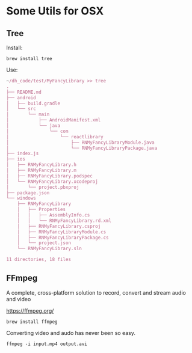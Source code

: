 # Some Utils for OSX

## Tree

Install:
```
brew install tree
```
Use:
```javascript
~/dh_code/test/MyFancyLibrary >> tree
.
├── README.md
├── android
│   ├── build.gradle
│   └── src
│       └── main
│           ├── AndroidManifest.xml
│           └── java
│               └── com
│                   └── reactlibrary
│                       ├── RNMyFancyLibraryModule.java
│                       └── RNMyFancyLibraryPackage.java
├── index.js
├── ios
│   ├── RNMyFancyLibrary.h
│   ├── RNMyFancyLibrary.m
│   ├── RNMyFancyLibrary.podspec
│   └── RNMyFancyLibrary.xcodeproj
│       └── project.pbxproj
├── package.json
└── windows
    ├── RNMyFancyLibrary
    │   ├── Properties
    │   │   ├── AssemblyInfo.cs
    │   │   └── RNMyFancyLibrary.rd.xml
    │   ├── RNMyFancyLibrary.csproj
    │   ├── RNMyFancyLibraryModule.cs
    │   ├── RNMyFancyLibraryPackage.cs
    │   └── project.json
    └── RNMyFancyLibrary.sln

11 directories, 18 files
```

## FFmpeg
A complete, cross-platform solution to record, convert and stream audio and video

https://ffmpeg.org/
```
brew install ffmpeg
```

Converting video and audo has never been so easy.
```
ffmpeg -i input.mp4 output.avi
```
